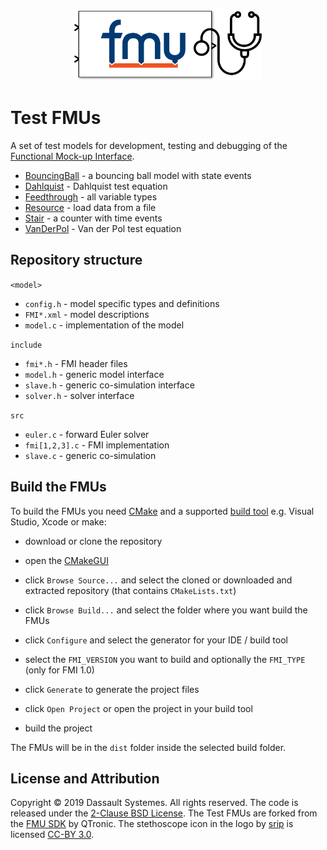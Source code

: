 <p align="center">
  <img src="logo.svg" alt="Test FMUs logo" width="300" height="115">
</p>

# Test FMUs

A set of test models for development, testing and debugging of the [Functional Mock-up Interface](https://fmi-standard.org/).

- [BouncingBall](BouncingBall) - a bouncing ball model with state events
- [Dahlquist](Dahlquist) - Dahlquist test equation
- [Feedthrough](Feedthrough) - all variable types
- [Resource](Resource) - load data from a file
- [Stair](Stair) - a counter with time events
- [VanDerPol](VanDerPol) - Van der Pol test equation

## Repository structure

`<model>`
- `config.h` - model specific types and definitions
- `FMI*.xml` - model descriptions
- `model.c` - implementation of the model

`include`
- `fmi*.h` - FMI header files
- `model.h` - generic model interface
- `slave.h` - generic co-simulation interface
- `solver.h` - solver interface

`src`
- `euler.c` - forward Euler solver
- `fmi[1,2,3].c` - FMI implementation
- `slave.c` - generic co-simulation

## Build the FMUs

To build the FMUs you need [CMake](https://cmake.org/) and a supported [build tool](https://cmake.org/cmake/help/latest/manual/cmake-generators.7.html) e.g. Visual Studio, Xcode or make:

- download or clone the repository

- open the [CMakeGUI](https://cmake.org/runningcmake/)

- click `Browse Source...` and select the cloned or downloaded and extracted repository (that contains `CMakeLists.txt`)

- click `Browse Build...` and select the folder where you want build the FMUs

- click `Configure` and select the generator for your IDE / build tool

- select the `FMI_VERSION` you want to build and optionally the `FMI_TYPE` (only for FMI 1.0)

- click `Generate` to generate the project files

- click `Open Project` or open the project in your build tool

- build the project

The FMUs will be in the `dist` folder inside the selected build folder.

## License and Attribution

Copyright &copy; 2019 Dassault Systemes.
All rights reserved.
The code is released under the [2-Clause BSD License](LICENSE.txt).
The Test FMUs are forked from the [FMU SDK](https://github.com/qtronic/fmusdk) by QTronic.
The stethoscope icon in the logo by [srip](https://www.flaticon.com/authors/srip) is licensed [CC-BY 3.0](http://creativecommons.org/licenses/by/3.0/).
